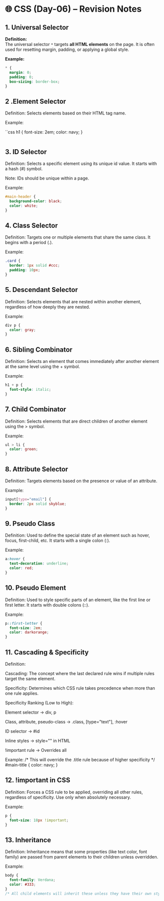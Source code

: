 # 🌐 CSS (Day-06) – Revision Notes

## 1. Universal Selector

**Definition:**  
The universal selector `*` targets **all HTML elements** on the page. It is often used for resetting margin, padding, or applying a global style.

**Example:**
```css
* {
  margin: 0;
  padding: 0;
  box-sizing: border-box;
}
```

## 2 .Element Selector
Definition:
Selects elements based on their HTML tag name.

Example:

``css
h1 {
  font-size: 2em;
  color: navy;
}
```
```
## 3. ID Selector
Definition:
Selects a specific element using its unique id value. It starts with a hash (#) symbol.

Note: IDs should be unique within a page.

Example:
```css
#main-header {
  background-color: black;
  color: white;
}
```
## 4. Class Selector
Definition:
Targets one or multiple elements that share the same class. It begins with a period (.).

Example:
```css
.card {
  border: 1px solid #ccc;
  padding: 10px;
}
```
## 5. Descendant Selector
Definition:
Selects elements that are nested within another element, regardless of how deeply they are nested.

Example:
```css
div p {
  color: gray;
}
```
## 6. Sibling Combinator
Definition:
Selects an element that comes immediately after another element at the same level using the + symbol.

Example:
```css
h1 + p {
  font-style: italic;
}
```
## 7. Child Combinator
Definition:
Selects elements that are direct children of another element using the > symbol.

Example:
```css
ul > li {
  color: green;
}
```
## 8. Attribute Selector
Definition:
Targets elements based on the presence or value of an attribute.

Example:
```css
input[type="email"] {
  border: 2px solid skyblue;
}
```
##  9. Pseudo Class
Definition:
Used to define the special state of an element such as hover, focus, first-child, etc. It starts with a single colon (:).

Example:
```css
a:hover {
  text-decoration: underline;
  color: red;
}
```
## 10. Pseudo Element
Definition:
Used to style specific parts of an element, like the first line or first letter. It starts with double colons (::).

Example:
```css
p::first-letter {
  font-size: 2em;
  color: darkorange;
}
```
## 11. Cascading & Specificity
Definition:

Cascading: The concept where the last declared rule wins if multiple rules target the same element.

Specificity: Determines which CSS rule takes precedence when more than one rule applies.

Specificity Ranking (Low to High):

Element selector → div, p

Class, attribute, pseudo-class → .class, [type="text"], :hover

ID selector → #id

Inline styles → style="" in HTML

!important rule → Overrides all

Example:
/* This will override the .title rule because of higher specificity */
#main-title {
  color: navy;
}
##  12. !important in CSS
Definition:
Forces a CSS rule to be applied, overriding all other rules, regardless of specificity. Use only when absolutely necessary.

Example:
```css
p {
  font-size: 18px !important;
}
```
##  13. Inheritance
Definition:
Inheritance means that some properties (like text color, font family) are passed from parent elements to their children unless overridden.

Example:
```css
body {
  font-family: Verdana;
  color: #333;
}
/* All child elements will inherit these unless they have their own styles */
```
